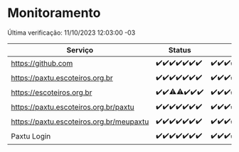 # Monitoramento

Última verificação: 11/10/2023 12:03:00 -03

|Serviço|Status|Últimas 24h|
|---|---|---|
|https://github.com|<span title="2023-10-04: OK=24">✔️</span><span title="2023-10-05: OK=24">✔️</span><span title="2023-10-06: OK=24">✔️</span><span title="2023-10-07: OK=24">✔️</span><span title="2023-10-08: OK=24">✔️</span><span title="2023-10-09: OK=24">✔️</span><span title="2023-10-10: OK=15">✔️</span>|<span title="10/10/2023 12:06:00 -03 : 200">✔️</span><span title="10/10/2023 13:07:00 -03 : 200">✔️</span><span title="10/10/2023 14:04:00 -03 : 200">✔️</span><span title="10/10/2023 15:08:00 -03 : 200">✔️</span><span title="10/10/2023 16:03:00 -03 : 200">✔️</span><span title="10/10/2023 17:03:00 -03 : 200">✔️</span><span title="10/10/2023 18:04:00 -03 : 200">✔️</span><span title="10/10/2023 19:04:00 -03 : 200">✔️</span><span title="10/10/2023 20:04:00 -03 : 200">✔️</span><span title="10/10/2023 21:28:00 -03 : 200">✔️</span><span title="10/10/2023 22:40:00 -03 : 200">✔️</span><span title="10/10/2023 23:14:00 -03 : 200">✔️</span><span title="11/10/2023 00:06:00 -03 : 200">✔️</span><span title="11/10/2023 01:07:00 -03 : 200">✔️</span><span title="11/10/2023 02:05:00 -03 : 200">✔️</span><span title="11/10/2023 03:08:00 -03 : 200">✔️</span><span title="11/10/2023 04:06:00 -03 : 200">✔️</span><span title="11/10/2023 05:08:00 -03 : 200">✔️</span><span title="11/10/2023 06:06:00 -03 : 200">✔️</span><span title="11/10/2023 07:06:00 -03 : 200">✔️</span><span title="11/10/2023 08:03:00 -03 : 200">✔️</span><span title="11/10/2023 09:11:00 -03 : 200">✔️</span><span title="11/10/2023 10:09:00 -03 : 200">✔️</span><span title="11/10/2023 11:06:00 -03 : 200">✔️</span><span title="11/10/2023 12:03:00 -03 : 200">✔️</span>|
|https://paxtu.escoteiros.org.br|<span title="2023-10-04: OK=24">✔️</span><span title="2023-10-05: OK=24">✔️</span><span title="2023-10-06: OK=24">✔️</span><span title="2023-10-07: OK=24">✔️</span><span title="2023-10-08: OK=24">✔️</span><span title="2023-10-09: OK=24">✔️</span><span title="2023-10-10: OK=15">✔️</span>|<span title="10/10/2023 12:06:00 -03 : 200">✔️</span><span title="10/10/2023 13:07:00 -03 : 200">✔️</span><span title="10/10/2023 14:04:00 -03 : 200">✔️</span><span title="10/10/2023 15:08:00 -03 : 200">✔️</span><span title="10/10/2023 16:03:00 -03 : 200">✔️</span><span title="10/10/2023 17:03:00 -03 : 200">✔️</span><span title="10/10/2023 18:04:00 -03 : 200">✔️</span><span title="10/10/2023 19:04:00 -03 : 200">✔️</span><span title="10/10/2023 20:04:00 -03 : 200">✔️</span><span title="10/10/2023 21:28:00 -03 : 200">✔️</span><span title="10/10/2023 22:40:00 -03 : 200">✔️</span><span title="10/10/2023 23:14:00 -03 : 200">✔️</span><span title="11/10/2023 00:06:00 -03 : 200">✔️</span><span title="11/10/2023 01:07:00 -03 : 200">✔️</span><span title="11/10/2023 02:05:00 -03 : 200">✔️</span><span title="11/10/2023 03:08:00 -03 : 200">✔️</span><span title="11/10/2023 04:06:00 -03 : 200">✔️</span><span title="11/10/2023 05:08:00 -03 : 200">✔️</span><span title="11/10/2023 06:06:00 -03 : 200">✔️</span><span title="11/10/2023 07:06:00 -03 : 200">✔️</span><span title="11/10/2023 08:03:00 -03 : 200">✔️</span><span title="11/10/2023 09:11:00 -03 : 200">✔️</span><span title="11/10/2023 10:09:00 -03 : 200">✔️</span><span title="11/10/2023 11:06:00 -03 : 200">✔️</span><span title="11/10/2023 12:03:00 -03 : 200">✔️</span>|
|https://escoteiros.org.br|<span title="2023-10-04: OK=24">✔️</span><span title="2023-10-05: OK=24">✔️</span><span title="2023-10-06: OK=23, Falhas=1">⚠️</span><span title="2023-10-07: OK=23, Falhas=1">⚠️</span><span title="2023-10-08: OK=24">✔️</span><span title="2023-10-09: OK=24">✔️</span><span title="2023-10-10: OK=15">✔️</span>|<span title="10/10/2023 12:06:00 -03 : 200">✔️</span><span title="10/10/2023 13:07:00 -03 : 200">✔️</span><span title="10/10/2023 14:04:00 -03 : 200">✔️</span><span title="10/10/2023 15:08:00 -03 : 200">✔️</span><span title="10/10/2023 16:03:00 -03 : 200">✔️</span><span title="10/10/2023 17:03:00 -03 : 200">✔️</span><span title="10/10/2023 18:04:00 -03 : 200">✔️</span><span title="10/10/2023 19:04:00 -03 : 200">✔️</span><span title="10/10/2023 20:04:00 -03 : 200">✔️</span><span title="10/10/2023 21:28:00 -03 : 200">✔️</span><span title="10/10/2023 22:40:00 -03 : 200">✔️</span><span title="10/10/2023 23:14:00 -03 : 200">✔️</span><span title="11/10/2023 00:06:00 -03 : 200">✔️</span><span title="11/10/2023 01:07:00 -03 : 200">✔️</span><span title="11/10/2023 02:05:00 -03 : 200">✔️</span><span title="11/10/2023 03:08:00 -03 : 200">✔️</span><span title="11/10/2023 04:06:00 -03 : 200">✔️</span><span title="11/10/2023 05:08:00 -03 : 200">✔️</span><span title="11/10/2023 06:06:00 -03 : 200">✔️</span><span title="11/10/2023 07:06:00 -03 : 200">✔️</span><span title="11/10/2023 08:03:00 -03 : 200">✔️</span><span title="11/10/2023 09:11:00 -03 : 200">✔️</span><span title="11/10/2023 10:09:00 -03 : 200">✔️</span><span title="11/10/2023 11:06:00 -03 : 200">✔️</span><span title="11/10/2023 12:03:00 -03 : 200">✔️</span>|
|https://paxtu.escoteiros.org.br/paxtu|<span title="2023-10-04: OK=24">✔️</span><span title="2023-10-05: OK=24">✔️</span><span title="2023-10-06: OK=24">✔️</span><span title="2023-10-07: OK=24">✔️</span><span title="2023-10-08: OK=24">✔️</span><span title="2023-10-09: OK=24">✔️</span><span title="2023-10-10: OK=15">✔️</span>|<span title="10/10/2023 12:06:00 -03 : 200">✔️</span><span title="10/10/2023 13:07:00 -03 : 200">✔️</span><span title="10/10/2023 14:04:00 -03 : 200">✔️</span><span title="10/10/2023 15:08:00 -03 : 200">✔️</span><span title="10/10/2023 16:03:00 -03 : 200">✔️</span><span title="10/10/2023 17:03:00 -03 : 200">✔️</span><span title="10/10/2023 18:04:00 -03 : 200">✔️</span><span title="10/10/2023 19:04:00 -03 : 200">✔️</span><span title="10/10/2023 20:04:00 -03 : 200">✔️</span><span title="10/10/2023 21:28:00 -03 : 200">✔️</span><span title="10/10/2023 22:40:00 -03 : 200">✔️</span><span title="10/10/2023 23:14:00 -03 : 200">✔️</span><span title="11/10/2023 00:07:00 -03 : 200">✔️</span><span title="11/10/2023 01:07:00 -03 : 200">✔️</span><span title="11/10/2023 02:05:00 -03 : 200">✔️</span><span title="11/10/2023 03:09:00 -03 : 200">✔️</span><span title="11/10/2023 04:06:00 -03 : 200">✔️</span><span title="11/10/2023 05:08:00 -03 : 200">✔️</span><span title="11/10/2023 06:06:00 -03 : 200">✔️</span><span title="11/10/2023 07:06:00 -03 : 200">✔️</span><span title="11/10/2023 08:03:00 -03 : 200">✔️</span><span title="11/10/2023 09:11:00 -03 : 200">✔️</span><span title="11/10/2023 10:09:00 -03 : 200">✔️</span><span title="11/10/2023 11:06:00 -03 : 200">✔️</span><span title="11/10/2023 12:03:00 -03 : 200">✔️</span>|
|https://paxtu.escoteiros.org.br/meupaxtu|<span title="2023-10-04: OK=24">✔️</span><span title="2023-10-05: OK=24">✔️</span><span title="2023-10-06: OK=24">✔️</span><span title="2023-10-07: OK=24">✔️</span><span title="2023-10-08: OK=24">✔️</span><span title="2023-10-09: OK=24">✔️</span><span title="2023-10-10: OK=15">✔️</span>|<span title="10/10/2023 12:06:00 -03 : 200">✔️</span><span title="10/10/2023 13:07:00 -03 : 200">✔️</span><span title="10/10/2023 14:04:00 -03 : 200">✔️</span><span title="10/10/2023 15:08:00 -03 : 200">✔️</span><span title="10/10/2023 16:03:00 -03 : 200">✔️</span><span title="10/10/2023 17:03:00 -03 : 200">✔️</span><span title="10/10/2023 18:04:00 -03 : 200">✔️</span><span title="10/10/2023 19:04:00 -03 : 200">✔️</span><span title="10/10/2023 20:04:00 -03 : 200">✔️</span><span title="10/10/2023 21:28:00 -03 : 200">✔️</span><span title="10/10/2023 22:40:00 -03 : 200">✔️</span><span title="10/10/2023 23:14:00 -03 : 200">✔️</span><span title="11/10/2023 00:07:00 -03 : 200">✔️</span><span title="11/10/2023 01:07:00 -03 : 200">✔️</span><span title="11/10/2023 02:05:00 -03 : 200">✔️</span><span title="11/10/2023 03:09:00 -03 : 200">✔️</span><span title="11/10/2023 04:06:00 -03 : 200">✔️</span><span title="11/10/2023 05:08:00 -03 : 200">✔️</span><span title="11/10/2023 06:06:00 -03 : 200">✔️</span><span title="11/10/2023 07:06:00 -03 : 200">✔️</span><span title="11/10/2023 08:03:00 -03 : 200">✔️</span><span title="11/10/2023 09:11:00 -03 : 200">✔️</span><span title="11/10/2023 10:09:00 -03 : 200">✔️</span><span title="11/10/2023 11:06:00 -03 : 200">✔️</span><span title="11/10/2023 12:03:00 -03 : 200">✔️</span>|
|Paxtu Login|<span title="2023-10-04: OK=24">✔️</span><span title="2023-10-05: OK=24">✔️</span><span title="2023-10-06: OK=24">✔️</span><span title="2023-10-07: OK=24">✔️</span><span title="2023-10-08: OK=24">✔️</span><span title="2023-10-09: OK=24">✔️</span><span title="2023-10-10: OK=15">✔️</span>|<span title="10/10/2023 12:06:00 -03 : 200">✔️</span><span title="10/10/2023 13:07:00 -03 : 200">✔️</span><span title="10/10/2023 14:04:00 -03 : 200">✔️</span><span title="10/10/2023 15:08:00 -03 : 200">✔️</span><span title="10/10/2023 16:03:00 -03 : 200">✔️</span><span title="10/10/2023 17:03:00 -03 : 200">✔️</span><span title="10/10/2023 18:04:00 -03 : 200">✔️</span><span title="10/10/2023 19:04:00 -03 : 200">✔️</span><span title="10/10/2023 20:04:00 -03 : 200">✔️</span><span title="10/10/2023 21:28:00 -03 : 200">✔️</span><span title="10/10/2023 22:40:00 -03 : 200">✔️</span><span title="10/10/2023 23:14:00 -03 : 200">✔️</span><span title="11/10/2023 00:07:00 -03 : 200">✔️</span><span title="11/10/2023 01:07:00 -03 : 200">✔️</span><span title="11/10/2023 02:05:00 -03 : 200">✔️</span><span title="11/10/2023 03:09:00 -03 : 200">✔️</span><span title="11/10/2023 04:06:00 -03 : 200">✔️</span><span title="11/10/2023 05:08:00 -03 : 200">✔️</span><span title="11/10/2023 06:06:00 -03 : 200">✔️</span><span title="11/10/2023 07:06:00 -03 : 200">✔️</span><span title="11/10/2023 08:03:00 -03 : 200">✔️</span><span title="11/10/2023 09:11:00 -03 : 200">✔️</span><span title="11/10/2023 10:09:00 -03 : 200">✔️</span><span title="11/10/2023 11:06:00 -03 : 200">✔️</span><span title="11/10/2023 12:03:00 -03 : 200">✔️</span>|
